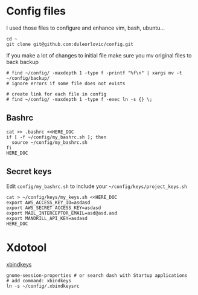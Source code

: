 # Config files

I used those files to configure and enhance vim, bash, ubuntu...

~~~
cd ~
git clone git@github.com:duleorlovic/config.git
~~~

If you make a lot of changes to initial file make sure you mv original files
to back backup

~~~
# find ~/config/ -maxdepth 1 -type f -printf "%f\n" | xargs mv -t ~/config/backup/
# ignore errors if some file does not exists

# create link for each file in config
# find ~/config/ -maxdepth 1 -type f -exec ln -s {} \;
~~~

## Bashrc

~~~
cat >> .bashrc <<HERE_DOC
if [ -f ~/config/my_bashrc.sh ]; then
  source ~/config/my_bashrc.sh
fi
HERE_DOC
~~~

## Secret keys

Edit `config/my_bashrc.sh` to include your `~/config/keys/project_keys.sh`

~~~
cat > ~/config/keys/my_keys.sh <<HERE_DOC
export AWS_ACCESS_KEY_ID=asdasd
export AWS_SECRET_ACCESS_KEY=asdasd
export MAIL_INTERCEPTOR_EMAIL=asd@asd.asd
export MANDRILL_API_KEY=asdasd
HERE_DOC
~~~

# Xdotool

[xbindkeys](https://wiki.archlinux.org/index.php/Xbindkeys)

~~~
gnome-session-properties # or search dash with Startup applications
# add command: xbindkeys
ln -s ~/config/.xbindkeysrc
~~~
